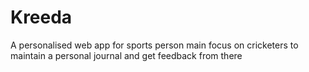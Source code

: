 # Kreeda
A personalised web app for sports person main focus on cricketers to maintain a personal journal and get feedback from there
